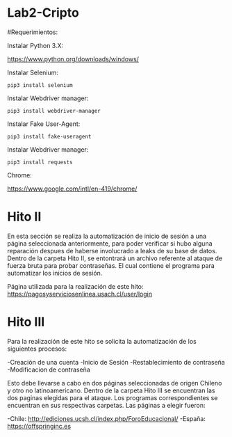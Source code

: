 # Lab2-Cripto

#Requerimientos:

Instalar Python 3.X:

https://www.python.org/downloads/windows/

Instalar Selenium:

```
pip3 install selenium
```
Instalar Webdriver manager:

```
pip3 install webdriver-manager
```
Instalar Fake User-Agent:

```
pip3 install fake-useragent
```
Instalar Webdriver manager:

```
pip3 install requests
```

Chrome:

https://www.google.com/intl/en-419/chrome/


# Hito II

En esta sección se realiza la automatización de inicio de sesión a una página seleccionada anteriormente, para poder verificar si hubo alguna reparación despues de haberse involucrado a leaks de su base de datos. Dentro de la carpeta Hito II, se entontrará un archivo referente al ataque de fuerza bruta para probar contraseñas. El cual contiene el programa para automatizar los inicios de sesión.

Página utilizada para la realización de este hito: https://pagosyserviciosenlinea.usach.cl/user/login

# Hito III

Para la realización de este hito se solicita la automatización de los siguientes procesos:

  -Creación de una cuenta
  -Inicio de Sesión
  -Restablecimiento de contraseña
  -Modificacion de contraseña
  
Esto debe llevarse a cabo en dos páginas seleccionadas de origen Chileno y otro no latinoamericano.
Dentro de la carpeta Hito III se encuentran las dos paginas elegidas para el ataque. Los programas correspondientes se encuentran en sus respectivas carpetas.
Las páginas a elegir fueron:

  -Chile: http://ediciones.ucsh.cl/index.php/ForoEducacional/
  -España: https://offspringinc.es 


